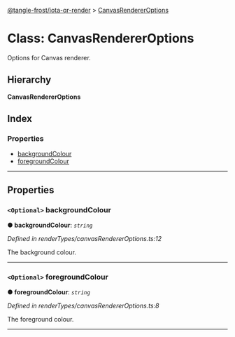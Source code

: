 [@tangle-frost/iota-qr-render](../README.md) > [CanvasRendererOptions](../classes/canvasrendereroptions.md)

# Class: CanvasRendererOptions

Options for Canvas renderer.

## Hierarchy

**CanvasRendererOptions**

## Index

### Properties

* [backgroundColour](canvasrendereroptions.md#backgroundcolour)
* [foregroundColour](canvasrendereroptions.md#foregroundcolour)

---

## Properties

<a id="backgroundcolour"></a>

### `<Optional>` backgroundColour

**● backgroundColour**: *`string`*

*Defined in renderTypes/canvasRendererOptions.ts:12*

The background colour.

___
<a id="foregroundcolour"></a>

### `<Optional>` foregroundColour

**● foregroundColour**: *`string`*

*Defined in renderTypes/canvasRendererOptions.ts:8*

The foreground colour.

___

